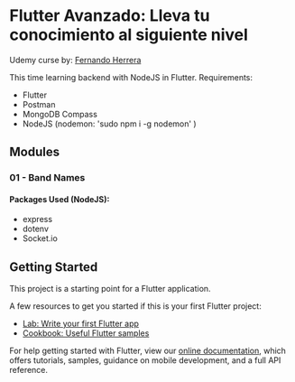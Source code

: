 # Flutter Avanzado: Lleva tu conocimiento al siguiente nivel


Udemy curse by: [Fernando Herrera](https://fernando-herrera.com/#/)

This time learning backend with NodeJS in Flutter.
Requirements:
- Flutter
- Postman
- MongoDB Compass
- NodeJS (nodemon: 'sudo npm i -g nodemon' )

## Modules 

### 01 - Band Names

#### Packages Used (NodeJS):
- express
- dotenv
- Socket.io


## Getting Started

This project is a starting point for a Flutter application.

A few resources to get you started if this is your first Flutter project:

- [Lab: Write your first Flutter app](https://flutter.dev/docs/get-started/codelab)
- [Cookbook: Useful Flutter samples](https://flutter.dev/docs/cookbook)

For help getting started with Flutter, view our
[online documentation](https://flutter.dev/docs), which offers tutorials,
samples, guidance on mobile development, and a full API reference.
